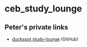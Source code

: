 # ceb_study_lounge
## Peter's private links
* [duckspot study-lounge](https://github.com/duckspot/study-lounge) (GitHub)
